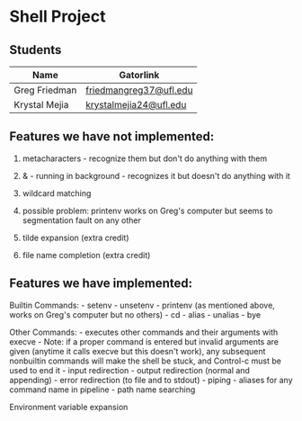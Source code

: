 Shell Project
==========================

Students
--------

Name             | Gatorlink
-----------------|----------
Greg Friedman    | friedmangreg37@ufl.edu
Krystal Mejia    | krystalmejia24@ufl.edu



Features we have not implemented:
---------------------------------
1. metacharacters - recognize them but don't do anything with them
	
2. & - running in background - recognizes it but doesn't do anything with it

3. wildcard matching

4. possible problem: printenv works on Greg's computer but seems to segmentation fault on any other

5. tilde expansion (extra credit)

6. file name completion (extra credit)



Features we have implemented:
-----------------------------
Builtin Commands:
	- setenv
	- unsetenv
	- printenv (as mentioned above, works on Greg's computer but no others)
	- cd
	- alias
	- unalias
	- bye

Other Commands:
	- executes other commands and their arguments with execve
	- Note: if a proper command is entered but invalid arguments are given (anytime it calls execve but this doesn't work), any subsequent nonbuiltin commands will make the shell be stuck, and Control-c must be used to end it
	- input redirection
	- output redirection (normal and appending)
	- error redirection (to file and to stdout)
	- piping
	- aliases for any command name in pipeline
	- path name searching

Environment variable expansion

